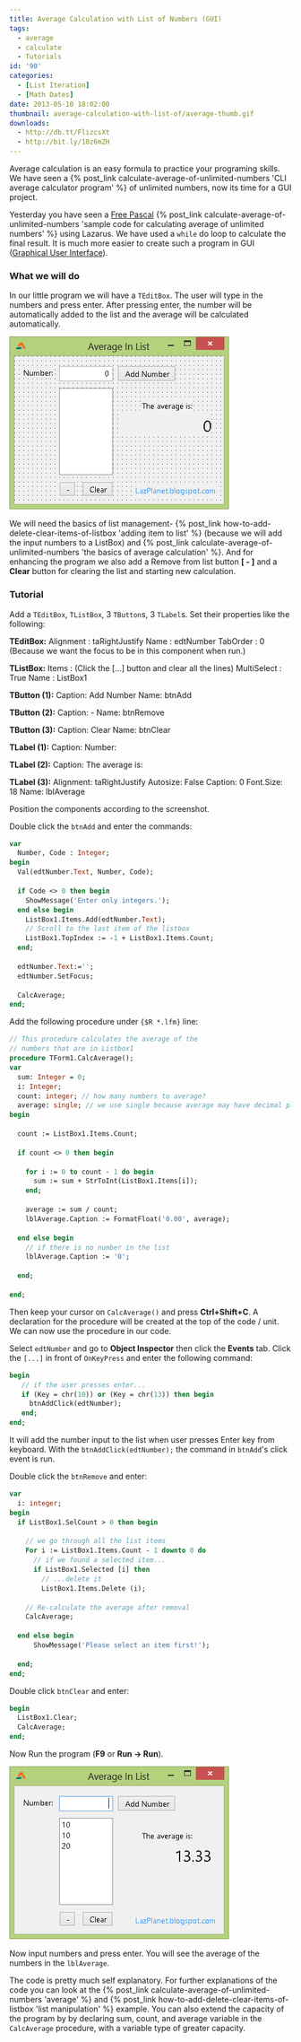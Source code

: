 ```yaml
---
title: Average Calculation with List of Numbers (GUI)
tags:
  - average
  - calculate
  - Tutorials
id: '90'
categories:
  - [List Iteration]
  - [Math Dates]
date: 2013-05-10 18:02:00
thumbnail: average-calculation-with-list-of/average-thumb.gif
downloads:
  - http://db.tt/FlizcsXt
  - http://bit.ly/10z6mZH
---
```


Average calculation is an easy formula to practice your programing skills. We have seen a {% post_link calculate-average-of-unlimited-numbers 'CLI average calculator program' %} of unlimited numbers, now its time for a GUI project.
<!-- more -->


Yesterday you have seen a [Free Pascal](http://www.freepascal.org/) {% post_link calculate-average-of-unlimited-numbers 'sample code for calculating average of unlimited numbers' %} using Lazarus. We have used a `while` do loop to calculate the final result. It is much more easier to create such a program in GUI ([Graphical User Interface](http://en.wikipedia.org/wiki/Graphical_user_interface)).


### What we will do

In our little program we will have a `TEditBox`. The user will type in the numbers and press enter. After pressing enter, the number will be automatically added to the list and the average will be calculated automatically.


![](average-calculation-with-list-of/average-in-list-form.gif)


We will need the basics of list management- {% post_link how-to-add-delete-clear-items-of-listbox 'adding item to list' %} (because we will add the input numbers to a ListBox) and {% post_link calculate-average-of-unlimited-numbers 'the basics of average calculation' %}. And for enhancing the program we also add a Remove from list button **[ - ]** and a **Clear** button for clearing the list and starting new calculation.


### Tutorial

Add a `TEditBox`, `TListBox`, 3 `TButton`s, 3 `TLabel`s. Set their properties like the following:

**TEditBox:**
Alignment : taRightJustify
Name : edtNumber
TabOrder : 0  (Because we want the focus to be in this component when run.)

**TListBox:**
Items : (Click the \[...\] button and clear all the lines)
MultiSelect : True
Name : ListBox1

**TButton (1):**
Caption: Add Number
Name: btnAdd

**TButton (2):**
Caption: -
Name: btnRemove

**TButton (3):**
Caption: Clear
Name: btnClear

**TLabel (1):**
Caption: Number:

**TLabel (2):**
Caption: The average is:

**TLabel (3):**
Alignment: taRightJustify
Autosize: False
Caption: 0
Font.Size: 18
Name: lblAverage

Position the components according to the screenshot.

Double click the `btnAdd` and enter the commands:

```pascal
var
  Number, Code : Integer;
begin
  Val(edtNumber.Text, Number, Code);

  if Code <> 0 then begin
    ShowMessage('Enter only integers.');
  end else begin
    ListBox1.Items.Add(edtNumber.Text);
    // Scroll to the last item of the listbox
    ListBox1.TopIndex := -1 + ListBox1.Items.Count;
  end;

  edtNumber.Text:='';
  edtNumber.SetFocus;

  CalcAverage;
end;
```

Add the following procedure under `{$R *.lfm}` line:

```pascal
// This procedure calculates the average of the
// numbers that are in Listbox1
procedure TForm1.CalcAverage();
var
  sum: Integer = 0;
  i: Integer;
  count: integer; // how many numbers to average?
  average: single; // we use single because average may have decimal places
begin

  count := ListBox1.Items.Count;

  if count <> 0 then begin

    for i := 0 to count - 1 do begin
      sum := sum + StrToInt(ListBox1.Items[i]);
    end;

    average := sum / count;
    lblAverage.Caption := FormatFloat('0.00', average);

  end else begin
    // if there is no number in the list
    lblAverage.Caption := '0';

  end;

end;
```

Then keep your cursor on `CalcAverage()` and press **Ctrl+Shift+C**. A declaration for the procedure will be created at the top of the code / unit. We can now use the procedure in our code.

Select `edtNumber` and go to **Object Inspector** then click the **Events** tab. Click the `[...]` in front of `OnKeyPress` and enter the following command:

```pascal
begin
   // if the user presses enter...
   if (Key = chr(10)) or (Key = chr(13)) then begin
     btnAddClick(edtNumber);
   end;
end;
```

It will add the number input to the list when user presses Enter key from keyboard. With the `btnAddClick(edtNumber);` the command in `btnAdd`'s click event is run.

Double click the `btnRemove` and enter:

```pascal
var
  i: integer;
begin
  if ListBox1.SelCount > 0 then begin

    // we go through all the list items
    For i := ListBox1.Items.Count - 1 downto 0 do
      // if we found a selected item...
      if ListBox1.Selected [i] then
        // ...delete it
        ListBox1.Items.Delete (i);

    // Re-calculate the average after removal
    CalcAverage;

  end else begin
      ShowMessage('Please select an item first!');

  end;
end;
```

Double click `btnClear` and enter:

```pascal
begin
  ListBox1.Clear;
  CalcAverage;
end;
```

Now Run the program (**F9** or **Run -> Run**).


![](average-calculation-with-list-of/Average-in-list-lazarus.gif)


Now input numbers and press enter. You will see the average of the numbers in the `lblAverage`.

The code is pretty much self explanatory. For further explanations of the code you can look at the {% post_link calculate-average-of-unlimited-numbers 'average' %} and {% post_link how-to-add-delete-clear-items-of-listbox 'list manipulation' %} example. You can also extend the capacity of the program by by declaring sum, count, and average variable in the `CalcAverage` procedure, with a variable type of greater capacity.
